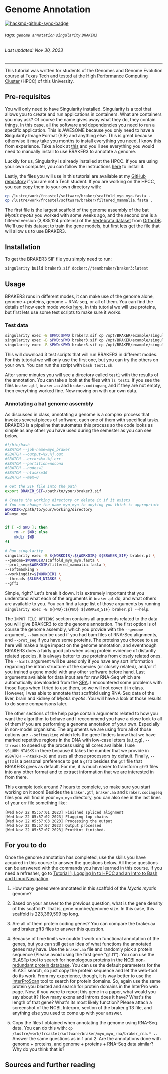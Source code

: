 # Genome Annotation
[![hackmd-github-sync-badge](https://hackmd.io/jqXB_tEgQtWxRVZc1ChNeQ/badge)](https://hackmd.io/jqXB_tEgQtWxRVZc1ChNeQ)

###### tags: `genome annotation` `singularity` `BRAKER3`

###### Last updated: Nov 30, 2023
------------------------------------------------------------------------

This tutorial was written for students of the Genomes and Genome Evolution course at Texas Tech and tested at the [High Performance Computing Cluster](https://https://www.depts.ttu.edu/hpcc/) (HPCC) of this University.

## <i class="fa fa-download fa-lg"></i> Pre-requisites

You will only need to have Singularity installed. Singularity is a tool that allows you to create and run applications in containers. What are containers you may ask? Of course the name gives away what they do, they contain things. In this case, all the software and dependencies you need to run a specific application. This is AWESOME because you only need to have a **S**ingularity **I**mage **F**ormat (SIF) and anything else. This is great because otherwise it may take you months to install everything you need, I know this from experience. Take a look at [this](https://github.com/Gaius-Augustus/BRAKER#braker) and you'll see everything you would need to manually install to use BRAKER3 to annotate a genome.

 Luckily for us, Singularity is already installed at the HPCC. If you are using your own computer, you can follow the instructions [here](https://docs.sylabs.io/guides/3.0/user-guide/installation.html) to install it.

Lastly, the files you will use in this tutorial are available at my [GitHub repository](https://github.com/Xacfran/Genome-Annotation-with-Braker3) if you are not a Tech student. If you are working on the HPCC, you can copy them to your own directory with:

```bash
cp /lustre/work/frcastel/software/braker/scaffold_myo_myo.fasta .
cp /lustre/work/frcastel/software/braker/filtered_mammalia.fasta .
```

The first file is the largest scaffold of the genome assembly of the bat *Myotis myotis* you worked with some weeks ago, and the second one is a filtered version (3,835,124 proteins) of the [Vertebrata dataset](https://bioinf.uni-greifswald.de/bioinf/partitioned_odb11/) from [OrthoDB](https://www.orthodb.org/). We'll use this dataset to train the gene models, but first lets get the file that will allow us to use BRAKER3.

## <i class="fa fa-gears fa-lg"></i> Installation

To get the BRAKER3 SIF file you simply need to run:

```bash
singularity build braker3.sif docker://teambraker/braker3:latest
```

## <i class="fa fa-code fa-lg"></i> Usage

BRAKER3 runs in different modes, it can make use of the genome alone, genome + proteins, genome + RNA-seq, or all of them. You can find the details of how each mode works [here](https://github.com/Gaius-Augustus/BRAKER#overview-of-modes-for-running-braker). In this tutorial we will use proteins, but first lets use some test scripts to make sure it works.

### Test data

```bash
singularity exec -B $PWD:$PWD braker3.sif cp /opt/BRAKER/example/singularity-tests/test1.sh .
singularity exec -B $PWD:$PWD braker3.sif cp /opt/BRAKER/example/singularity-tests/test2.sh .
singularity exec -B $PWD:$PWD braker3.sif cp /opt/BRAKER/example/singularity-tests/test3.sh .
```

This will download 3 test scripts that will run BRAKER3 in different modes. For this tutorial we will only use the first one, but you can try the others on your own. You can run the script with `bash test1.sh`.

After some minutes you will see a directory called `test1` with the results of the annotation. You can take a look at the files with `ls test1`. If you see the files `braker.gtf`, `braker.aa` and `braker.codingseq`, and if they are not empty, then everything worked fine. Now moving on with our own data.

### Annotating a bat genome assembly

As discussed in class, annotating a genome is a complex process that invokes several pieces of software, each one of them with specifical tasks. BRAKER3 is a pipeline that automates this process so the code looks as simple as any other you have used during the semester as you can see below.

```bash
#!/bin/bash
#SBATCH --job-name=myo_braker
#SBATCH --output=%x.%j.out
#SBATCH --error=%x.%j.err
#SBATCH --partition=nocona
#SBATCH --nodes=1
#SBATCH --ntasks=36
#SBATCH --mem=0

# Get the SIF file into the path
export BRAKER_SIF=/path/to/your/braker3.sif

# Create the working directory or delete it if it exists
# You can change the name myo_myo to anyting you think is appropriate
WORKDIR=/path/to/your/working/directory
WD=myo_myo


if [ -d $WD ]; then
    rm -r $WD; else
    mkdir $WD
fi

# Run singularity
singularity exec -B ${WORKDIR}:${WORKDIR} ${BRAKER_SIF} braker.pl \
--genome=$WORKDIR/scaffold_myo_myo.fasta \
--prot_seq=$WORKDIR/filtered_mammalia.fasta \
--softmasking \
--workingdir=${WORKDIR} \
--threads $SLURM_NTASKS \
--gff3
```
Simple, right? Let's break it down. It is extremely important that you understand what each of the arguments in `braker.pl` do, and what others are available to you. You can find a large list of those arguments by running `singularity exec -B ${PWD}:${PWD} ${BRAKER_SIF} braker.pl --help`.

The `INPUT FILE OPTIONS` section contains all arguments related to the data you will give BRAKER3 to do the genome annotation. The first option is of course the genome assembly, which you provide with the `--genome` argument, `--bam` can be used if you had bam files of RNA-Seq alignments, and `--prot_seq` if you have some proteins. The proteins you choose to use here will make a huge impact on the genome annotation, and eventhough BRAKER3 does a fairly good job when using protein evidence of distantly related species, it is always better to use proteins from closely related ones. The `--hints` argument will be used only if you have any sort information regarding the intron structure of the species (or closely related), and/or if you trained a gene model with any other software before hand. Last arguments available for data input are for raw RNA-Seq which are automatically downloaded from the [SRA](https://www.ncbi.nlm.nih.gov/sra). I encountered some problems with those flags when I tried to use them, so we will not cover it in class. However, I was able to annotate that scaffold using RNA-Seq data of the liver, brain and kidney of *Myotis myotis*. You will have a look at those results to do some comparisons later.

The other sections of the help page contain arguments related to how you want the algorithm to behave and I reccommend you have a close look to all of them if you are performing a genome annotation of your own. Especially in non-model organisms. The arguments we are using from all of those options are `--softmasking` which lets the gene finders know that we have marked repetitive regions in the DNA with low-case letters (a,t,c,g), `--threads` to speed up the process using all cores available. I use `$SLURM_NTASKS` in there because it takes the number that we provide in `#SBATCH --ntasks=36` and uses all those processors by default. Finally, `--gff3` is a personal preference to get a `gff3` besides the `gtf` file that BRAKER3 gives as default. For me, it is much easier to transform `gff3` files into any other format and to extract information that we are interested in from there.

This example took around 7 hours to complete, so make sure you start working on it soon! Besides the `braker.gtf`, `braker.aa` and `braker.codingseq` files you will find in your `myo_myo` directory, you can also see in the last lines of your err file something like:

```
[Wed Nov 22 05:57:01 2023] Finished spliced alignment
[Wed Nov 22 05:57:02 2023] Flagging top chains
[Wed Nov 22 05:57:03 2023] Processing the output
[Wed Nov 22 05:57:07 2023] Output processed
[Wed Nov 22 05:57:07 2023] ProtHint finished.
```
## For you to do

Once the genome annotation has completed, use the skills you have acquired in this course to answer the questions below. All these questions can be answered with the commands you have learned in this course. If you need a refresher, go to [Tutorial 1, Logging In to HPCC and an Intro to Bash and Linux Navigation](https://github.com/davidaray/Genomes-and-Genome-Evolution/wiki/01.-Logging-In-to-HPCC-and-an-Intro-to-Bash-and-Linux-Navigation).

1. How many genes were annotated in this scaffold of the *Myotis myotis* genome?

2. Based on your answer to the previous question, what is the gene density of this scaffold? That is, gene number/genome size. In this case, this scaffold is 223,369,599 bp long.

3. Are all of them protein coding genes? You can compare the braker.aa and braker.gff3 files to answer this question.

4. Because of time limits we couldn't work on functional annotation of the genes, but you can still get an idea of what functions the annotated genes may have. Use the `braker.aa` file and randomly pick a protein sequence (Please avoid using the first gene "g1.t1"). You can use the [BLASTp](https://blast.ncbi.nlm.nih.gov/Blast.cgi?PAGE=Proteins) tool to search for homologous proteins in the [NCBI non-redundant protein database](https://www.ncbi.nlm.nih.gov/refseq/about/nonredundantproteins/). You can use the default parameters for the BLAST search, so just copy the protein sequence and let the web-tool do its work.
From my experience, though, it is way better to use the [InterProScan](https://www.ebi.ac.uk/interpro/search/sequence/) tool to search for protein domains. So, again use the same protein you blasted and search for protein domains in the InterPro web page.
Now, if you were to report this gene in a paper, what would you say about it? How many exons and introns does it have? What's the length of that gene? What's its most likely function?
Please attach a screenshot of the NCBI, Interpro, section of the braker.gff3 file, and anything else you used to come up with your answer.

5. Copy the files I obtained when annotating the genome using RNA-Seq data. You can do this with: `cp /lustre/work/frcastel/software/braker/myo_myo_rna/braker_rna.* .`. Answer the same questions as in 1 and 2. Are the annotations done with genome + proteins, and genome + proteins + RNA-Seq data similar? Why do you think that is?

##  Sources and further reading

